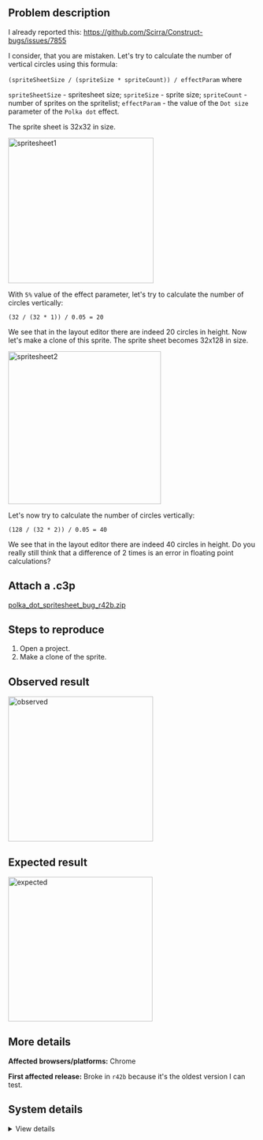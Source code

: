 ## Problem description

I already reported this: https://github.com/Scirra/Construct-bugs/issues/7855

I consider, that you are mistaken. Let's try to calculate the number of vertical circles using this formula:

`(spriteSheetSize / (spriteSize * spriteCount)) / effectParam` where

`spriteSheetSize` - spritesheet size;
`spriteSize` - sprite size;
`spriteCount` - number of sprites on the spritelist;
`effectParam` - the value of the `Dot size` parameter of the `Polka dot` effect.

The sprite sheet is 32x32 in size.

<img width="295" alt="spritesheet1" src="https://github.com/WilsonPercival/WilsonPercival/assets/91274932/e15bd096-d70d-4edf-9ce4-002f8c880fdd">

With `5%` value of the effect parameter, let's try to calculate the number of circles vertically:

`(32 / (32 * 1)) / 0.05 = 20`

We see that in the layout editor there are indeed 20 circles in height. Now let's make a clone of this sprite. The sprite sheet becomes 32x128 in size.

<img width="310" alt="spritesheet2" src="https://github.com/WilsonPercival/WilsonPercival/assets/91274932/630e0c97-1a21-4dfc-b9f6-73d573e69a24">

Let's now try to calculate the number of circles vertically:

`(128 / (32 * 2)) / 0.05 = 40`

We see that in the layout editor there are indeed 40 circles in height. Do you really still think that a difference of 2 times is an error in floating point calculations?

## Attach a .c3p

[polka_dot_spritesheet_bug_r42b.zip](https://github.com/WilsonPercival/WilsonPercival/files/14468671/polka_dot_spritesheet_bug_r42b.zip)

## Steps to reproduce

1. Open a project.
2. Make a clone of the sprite.

## Observed result

<img width="294" alt="observed" src="https://github.com/WilsonPercival/WilsonPercival/assets/91274932/8e594bab-52de-4133-b188-333aed9a2b26">

## Expected result

<img width="293" alt="expected" src="https://github.com/WilsonPercival/WilsonPercival/assets/91274932/665f2d33-361b-4819-a40f-5b1d9844f23a">

## More details



**Affected browsers/platforms:** Chrome

**First affected release:** Broke in `r42b` because it's the oldest version I can test.

## System details

<details><summary>View details</summary>

Platform information
Product: Construct 3 r381 (beta)
Browser: Chrome 122.0.6261.69
Browser engine: Chromium
Context: browser
Operating system: Windows 11
Device type: desktop
Device pixel ratio: 1.5
Logical CPU cores: 16
Approx. device memory: 8 GB
User agent: Mozilla/5.0 (Windows NT 10.0; Win64; x64) AppleWebKit/537.36 (KHTML, like Gecko) Chrome/122.0.0.0 Safari/537.36
Language setting: en-US

Local storage
Storage quota (approx): 283 gb
Storage usage (approx): 1.2 gb (0.4%)
Persistant storage: Yes

Browser support notes
This list contains missing features that are not required, but could improve performance or user experience if supported.

Nothing is missing. Everything is OK!
WebGL information
Version string: WebGL 2.0 (OpenGL ES 3.0 Chromium)
Numeric version: 2
Supports NPOT textures: yes
Supports GPU profiling: no
Supports highp precision: yes
Vendor: Google Inc. (AMD)
Renderer: ANGLE (AMD, AMD Radeon(TM) Graphics (0x00001638) Direct3D11 vs_5_0 ps_5_0, D3D11)
Major performance caveat: no
Maximum texture size: 16384
Point size range: 1 to 1024
Extensions:

EXT_clip_control
EXT_color_buffer_float
EXT_color_buffer_half_float
EXT_conservative_depth
EXT_depth_clamp
EXT_disjoint_timer_query_webgl2
EXT_float_blend
EXT_polygon_offset_clamp
EXT_texture_compression_bptc
EXT_texture_compression_rgtc
EXT_texture_filter_anisotropic
EXT_texture_norm16
KHR_parallel_shader_compile
NV_shader_noperspective_interpolation
OES_draw_buffers_indexed
OES_texture_float_linear
OVR_multiview2
WEBGL_blend_func_extended
WEBGL_clip_cull_distance
WEBGL_compressed_texture_s3tc
WEBGL_compressed_texture_s3tc_srgb
WEBGL_debug_renderer_info
WEBGL_debug_shaders
WEBGL_lose_context
WEBGL_multi_draw
WEBGL_polygon_mode
WEBGL_provoking_vertex
Audio information
System sample rate: 48000 Hz
Output channels: 2
Output interpretation: speakers
Supported decode formats:

WebM Opus (audio/webm;codecs=opus)
WebM Vorbis (audio/webm;codecs=vorbis)
MPEG-4 Opus (audio/mp4;codecs=opus)
MPEG-4 AAC (audio/mp4;codecs=mp4a.40.2)
MP3 (audio/mpeg)
FLAC (audio/flac)
PCM WAV (audio/wav;codecs=1)
Supported encode formats:

WebM Opus (audio/webm;codecs=opus)
Video information
Supported decode formats:

WebM AV1 (video/webm;codecs=av01.0.00M.08)
WebM VP9 (video/webm;codecs=vp9)
WebM VP8 (video/webm;codecs=vp8)
MPEG-4 AV1 (video/mp4;codecs=av01.0.00M.08)
MPEG-4 H.265 (video/mp4;codecs=hev1.1.2.L93.B0)
MPEG-4 H.264 (video/mp4;codecs=avc1.420034)
Supported encode formats:

WebM AV1 (video/webm;codecs=av01.0.00M.08)
WebM VP9 (video/webm;codecs=vp9)
WebM VP8 (video/webm;codecs=vp8)
WebM H.264 (video/webm;codecs=avc1.420034)

</details>
